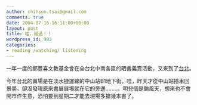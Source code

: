 ```yaml
---
author: chihsun.tsai@gmail.com
comments: true
date: 2004-07-16 16:11:00+00:00
layout: post
title: 哇，錯過！！
wordpress_id: 983
categories:
- reading /watching/ listening
---
```


一年一度的鄭豐喜文教基金會在全台北中南各區的晒書義賣活動，又來到了[台北](http://www.jxtsai.info/)。  
  
今年台北的賣場是在淡水捷運線的中山站B1地下街。哇，昨天才從中山站搭車回景美，卻沒發現原來書展展場就在它的旁邊........。明兒個是颱風天，想來也不會開市作生意，恐怕要到星期二才能去現場多搶幾本書了。
